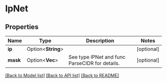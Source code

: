 # IpNet

## Properties

Name | Type | Description | Notes
------------ | ------------- | ------------- | -------------
**ip** | Option<**String**> |  | [optional]
**mask** | Option<**Vec<i32>**> | See type IPNet and func ParseCIDR for details. | [optional]

[[Back to Model list]](../README.md#documentation-for-models) [[Back to API list]](../README.md#documentation-for-api-endpoints) [[Back to README]](../README.md)


